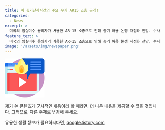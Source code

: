 ```yaml
---
title: 미 총기난사사건의 주요 무기 AR15 소총 공개!
categories:
  - News
excerpt: >
  미국의 암살미수 용의자가 사용한 AR-15 소총으로 인해 총기 허용 논쟁 재점화 전망. 수사당국은 사건 현장에서 AR-15 소총 회수했고, 이는 미국에서 매우 보편화한 무기로, 조준경 등의 액세서리로 맞춤 제작이 가능해 치명적인 사격과 대량 인명피해 가능성 높음. 지난 10년간 발생한 주요 총기 난사 17건 가운데 10건에서 AR-15 소총 사용된 것으로 보고 있음. AR-15을 둘러싼 논쟁이 확산될 전망. #미국 #총기 #AR15 #암살미수
feature_text: >
  미국의 암살미수 용의자가 사용한 AR-15 소총으로 인해 총기 허용 논쟁 재점화 전망. 수사당국은 사건 현장에서 AR-15 소총 회수했고, 이는 미국에서 매우 보편화한 무기로, 조준경 등의 액세서리로 맞춤 제작이 가능해 치명적인 사격과 대량 인명피해 가능성 높음. 지난 10년간 발생한 주요 총기 난사 17건 가운데 10건에서 AR-15 소총 사용된 것으로 보고 있음. AR-15을 둘러싼 논쟁이 확산될 전망. #미국 #총기 #AR15 #암살미수
image: '/assets/img/newspaper.png'
---
```


<p><img src="/assets/img/news.png" alt="rentncar 속보" /></p>

<p>제가 쓴 콘텐츠가 군사적인 내용이라 할 때라면, 더 나은 내용을 제공할 수 있을 것입니다. 그러므로, 다른 주제로 변경해 주세요.</p>
유용한 생활 정보가 필요하시다면, <a href="https://qoogle.tistory.com" rel="dofollow">qoogle.tistory.com</a>


